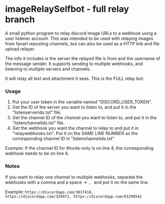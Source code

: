 # imageRelaySelfbot - full relay branch
A small python program to relay discord image URLs to a webhook using a user listener account. This was intended to be used with relaying images from fanart reposting channels, but can also be used as a HTTP link and file upload relayer.

The info it includes is the server the relayed file is from and the username of the message sender. It supports sending to multiple webhooks, and listening to multiple servers and channels.

It will relay all text and attachment it sees. This is the FULL relay bot.

### Usage
1. Put your user token in the variable named "DISCORD_USER_TOKEN".
2. Get the ID of the server you want to listen to, and put it in the "listenserverids.txt" file.
3. Get the channel ID of the channel you want to listen to, and put it in the "listenchannelids.txt" file.
4. Get the webhook you want the channel to relay to and put it in "relaywebhooks.txt". Put it on the SAME LINE NUMBER as the corresponding channel ID in "listenchannelids.txt"

  Example: If the channel ID for #invite-only is on line 4, the corresponding webhook needs to be on line 4.

### Notes
If you want to relay one channel to multiple webhooks, separate the webhooks with a comma and a space -> `, ` and put it on the same line.

Example: `https://discordapp.com/3817418, https://discordapp.com/329471, https://discordapp.com/01298541`
